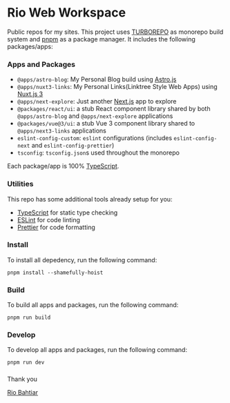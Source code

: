 # Rio Web Workspace

Public repos for my sites. This project uses [TURBOREPO](https://turborepo.org) as monorepo build system and [pnpm](https://pnpm.io) as a package manager. It includes the following packages/apps:

### Apps and Packages

- `@apps/astro-blog`: My Personal Blog build using [Astro.js](https://astro.build/)
- `@apps/nuxt3-links`: My Personal Links(Linktree Style Web Apps) using [Nuxt.js 3](https://v3.nuxtjs.org/)
- `@apps/next-explore`: Just another [Next.js](https://nextjs.org) app to explore
- `@packages/react/ui`: a stub React component library shared by both `@apps/astro-blog` and `@apps/next-explore` applications
- `@packages/vue@3/ui`: a stub Vue 3 component library shared to `@apps/next3-links` applications
- `eslint-config-custom`: `eslint` configurations (includes `eslint-config-next` and `eslint-config-prettier`)
- `tsconfig`: `tsconfig.json`s used throughout the monorepo

Each package/app is 100% [TypeScript](https://www.typescriptlang.org/).

### Utilities

This repo has some additional tools already setup for you:

- [TypeScript](https://www.typescriptlang.org/) for static type checking
- [ESLint](https://eslint.org/) for code linting
- [Prettier](https://prettier.io) for code formatting

### Install

To install all depedency, run the following command:
```
pnpm install --shamefully-hoist
```

### Build

To build all apps and packages, run the following command:

```
pnpm run build
```

### Develop

To develop all apps and packages, run the following command:

```
pnpm run dev
```

###
Thank you

[Rio Bahtiar](https://rio.my.id?ref=github-web-repo/)
